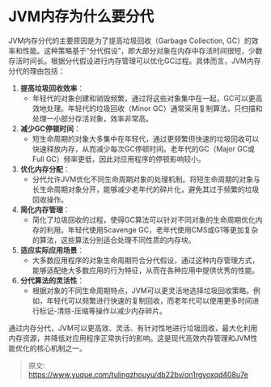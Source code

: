 # JVM内存为什么要分代

<font style="color:rgba(0, 0, 0, 0.82);">JVM内存分代的主要原因是为了提高垃圾回收（Garbage Collection, GC）的效率和性能。这种策略基于“分代假设”，即大部分对象在内存中存活时间很短，少数存活时间长。根据分代假设进行内存管理可以优化GC过程。具体而言，JVM内存分代的理由包括：</font>

1. **<font style="color:rgba(0, 0, 0, 0.82);">提高垃圾回收效率</font>**<font style="color:rgba(0, 0, 0, 0.82);">：</font>
    - <font style="color:rgba(0, 0, 0, 0.82);">年轻代的对象创建和销毁频繁，通过将这些对象集中在一起，GC可以更高效地处理。年轻代的垃圾回收（Minor GC）通常采用复制算法，只扫描和处理一小部分存活对象，效率非常高。</font>
2. **<font style="color:rgba(0, 0, 0, 0.82);">减少GC停顿时间</font>**<font style="color:rgba(0, 0, 0, 0.82);">：</font>
    - <font style="color:rgba(0, 0, 0, 0.82);">短生命周期的对象大多集中在年轻代，通过更频繁但快速的垃圾回收可以快速释放内存，从而减少每次GC停顿时间。老年代的GC（Major GC或Full GC）频率更低，因此对应用程序的停顿影响较小。</font>
3. **<font style="color:rgba(0, 0, 0, 0.82);">优化内存分配</font>**<font style="color:rgba(0, 0, 0, 0.82);">：</font>
    - <font style="color:rgba(0, 0, 0, 0.82);">分代允许JVM优化不同生命周期对象的处理机制。将短生命周期的对象与长生命周期对象分开，能够减少老年代的碎片化，避免其过于频繁的垃圾回收操作。</font>
4. **<font style="color:rgba(0, 0, 0, 0.82);">简化内存管理</font>**<font style="color:rgba(0, 0, 0, 0.82);">：</font>
    - <font style="color:rgba(0, 0, 0, 0.82);">简化了垃圾回收的过程，使得GC算法可以针对不同对象的生命周期优化内存的利用。年轻代使用Scavenge GC，老年代使用CMS或G1等更加复杂的算法，这些算法分别适合处理不同性质的内存块。</font>
5. **<font style="color:rgba(0, 0, 0, 0.82);">适应实际应用场景</font>**<font style="color:rgba(0, 0, 0, 0.82);">：</font>
    - <font style="color:rgba(0, 0, 0, 0.82);">大多数应用程序的对象生命周期符合分代假设，通过这种内存管理方式，能够适配绝大多数应用的行为特征，从而在各种应用中提供优秀的性能。</font>
6. **<font style="color:rgba(0, 0, 0, 0.82);">分代算法的灵活性</font>**<font style="color:rgba(0, 0, 0, 0.82);">：</font>
    - <font style="color:rgba(0, 0, 0, 0.82);">根据对象的不同生命周期特点，JVM可以更灵活地选择垃圾回收策略。例如，年轻代可以频繁进行快速的复制回收，而老年代可以使用更多时间进行标记-清除-压缩等操作以减少内存碎片。</font>

<font style="color:rgba(0, 0, 0, 0.82);">通过内存分代，JVM可以更高效、灵活、有针对性地进行垃圾回收，最大化利用内存资源，并降低对应用程序正常执行的影响。这是现代高效内存管理和JVM性能优化的核心机制之一。</font>



> 原文: <https://www.yuque.com/tulingzhouyu/db22bv/on1rgvoxqd408u7e>